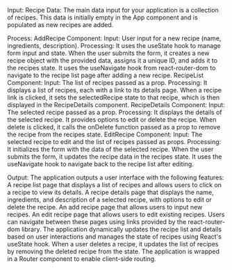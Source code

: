 Input:
Recipe Data: The main data input for your application is a collection of recipes. This data is initially empty in the App component and is populated as new recipes are added.


Process:
AddRecipe Component:
Input: User input for a new recipe (name, ingredients, description).
Processing:
It uses the useState hook to manage form input and state.
When the user submits the form, it creates a new recipe object with the provided data, assigns it a unique ID, and adds it to the recipes state.
It uses the useNavigate hook from react-router-dom to navigate to the recipe list page after adding a new recipe.
RecipeList Component:
Input: The list of recipes passed as a prop.
Processing:
It displays a list of recipes, each with a link to its details page.
When a recipe link is clicked, it sets the selectedRecipe state to that recipe, which is then displayed in the RecipeDetails component.
RecipeDetails Component:
Input: The selected recipe passed as a prop.
Processing:
It displays the details of the selected recipe.
It provides options to edit or delete the recipe. When delete is clicked, it calls the onDelete function passed as a prop to remove the recipe from the recipes state.
EditRecipe Component:
Input: The selected recipe to edit and the list of recipes passed as props.
Processing:
It initializes the form with the data of the selected recipe.
When the user submits the form, it updates the recipe data in the recipes state.
It uses the useNavigate hook to navigate back to the recipe list after editing.


Output:
The application outputs a user interface with the following features:
A recipe list page that displays a list of recipes and allows users to click on a recipe to view its details.
A recipe details page that displays the name, ingredients, and description of a selected recipe, with options to edit or delete the recipe.
An add recipe page that allows users to input new recipes.
An edit recipe page that allows users to edit existing recipes.
Users can navigate between these pages using links provided by the react-router-dom library.
The application dynamically updates the recipe list and details based on user interactions and manages the state of recipes using React's useState hook.
When a user deletes a recipe, it updates the list of recipes by removing the deleted recipe from the state.
The application is wrapped in a Router component to enable client-side routing.

